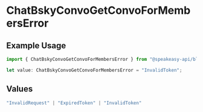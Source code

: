 # ChatBskyConvoGetConvoForMembersError

## Example Usage

```typescript
import { ChatBskyConvoGetConvoForMembersError } from "@speakeasy-api/bluesky/models/errors";

let value: ChatBskyConvoGetConvoForMembersError = "InvalidToken";
```

## Values

```typescript
"InvalidRequest" | "ExpiredToken" | "InvalidToken"
```